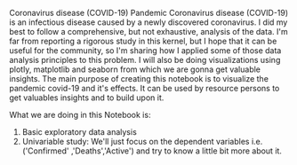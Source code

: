 
Coronavirus disease (COVID-19) Pandemic
Coronavirus disease (COVID-19) is an infectious disease caused by a newly discovered coronavirus.
I did my best to follow a comprehensive, but not exhaustive, analysis of the data. I'm far from reporting a rigorous study in this kernel, but I hope that it can be useful for the community, so I'm sharing how I applied some of those data analysis principles to this problem. I will also be doing visualizations using plotly, matplotlib and seaborn from which we are gonna get valuable insights.
The main purpose of creating this notebook is to visualize the pandemic covid-19 and it's effects. It can be used by resource persons to get valuables insights and to build upon it.

What we are doing in this Notebook  is:
1) Basic exploratory data analysis
2) Univariable study: We'll just focus on the dependent variables i.e. ('Confirmed' ,'Deaths','Active') and try to know a little bit more about it.
